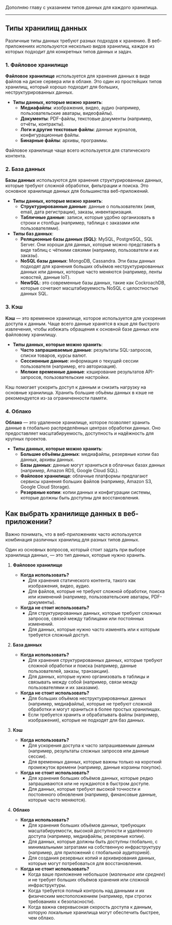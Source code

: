 Дополняю главу с указанием типов данных для каждого хранилища.

---

## Типы хранилищ данных

Различные типы данных требуют разных подходов к хранению. В веб-приложениях используются несколько видов хранилищ, каждое из которых подходит для конкретных типов данных и задач.

### 1. **Файловое хранилище**
   
**Файловое хранилище** используется для хранения данных в виде файлов на диске сервера или в облаке. Это один из простейших типов хранилищ, который хорошо подходит для больших, неструктурированных данных.
   
- **Типы данных, которые можно хранить**:
   - **Медиафайлы**: изображения, видео, аудио (например, пользовательские аватары, видеофайлы).
   - **Документы**: PDF-файлы, текстовые документы (например, отчёты, контракты).
   - **Логи и другие текстовые файлы**: данные журналов, конфигурационные файлы.
   - **Бинарные файлы**: архивы, программы.
   
Файловое хранилище чаще всего используется для статического контента.

### 2. **База данных**

**Базы данных** используются для хранения структурированных данных, которые требуют сложной обработки, фильтрации и поиска. Это основное хранилище данных для большинства веб-приложений.
   
- **Типы данных, которые можно хранить**:
   - **Структурированные данные**: данные о пользователях (имя, email, дата регистрации), заказы, инвентаризация.
   - **Табличные данные**: записи, которые удобно организовать в строки и столбцы (например, таблица с заказами или пользователями). 
- **Типы баз данных**:
   - **Реляционные базы данных (SQL)**: MySQL, PostgreSQL, SQL Server. Они хороши для данных, которые можно представить в виде таблиц с чёткими связями (например, пользователи и их заказы).
   - **NoSQL базы данных**: MongoDB, Cassandra. Эти базы данных подходят для хранения больших объёмов неструктурированных данных или данных, которые часто меняются (например, ленты новостей, данные IoT).
   - **NewSQL**: это современные базы данных, такие как CockroachDB, которые сочетают масштабируемость NoSQL с целостностью данных SQL.

### 3. **Кэш**

**Кэш** — это временное хранилище, которое используется для ускорения доступа к данным. Чаще всего данные хранятся в кэше для быстрого извлечения, чтобы избежать обращения к основной базе данных или файловому хранилищу.

- **Типы данных, которые можно хранить**:
   - **Часто запрашиваемые данные**: результаты SQL-запросов, списки товаров, курсы валют.
   - **Сессионные данные**: информация о текущей сессии пользователя (например, его авторизация).
   - **Мелкие временные данные**: кэширование результатов API-запросов, пользовательские настройки.
   
Кэш помогает ускорить доступ к данным и снизить нагрузку на основные хранилища. Хранить большие объёмы данных в кэше не рекомендуется из-за ограниченности памяти.


### 4. **Облако**

**Облако** — это удаленное хранилище, которое позволяет хранить данные в глобально распределённых центрах обработки данных. Оно предоставляет масштабируемость, доступность и надёжность для крупных проектов.
   
- **Типы данных, которые можно хранить**:
   - **Большие объёмы данных**: медиафайлы, резервные копии баз данных, архивы данных.
   - **Базы данных**: данные могут храниться в облачных базах данных (например, Amazon RDS, Google Cloud SQL).
   - **Файловое хранилище**: облачные платформы предлагают сервисы хранения больших файлов (например, Amazon S3, Google Cloud Storage).
   - **Резервные копии**: копии данных и конфигурации системы, которые должны быть доступны для восстановления.
  

## Как выбрать хранилище данных в веб-приложении?

Важно понимать, что в веб-приложениях часто используется комбинация различных хранилищ для разных типов данных. 

Один из основных вопросов, который стоит задать при выборе хранилища данных, — это тип данных, которые нужно хранить. 

1. **Файловое хранилище**
   - **Когда использовать?**
     - Для хранения статического контента, такого как изображения, видео, аудио.
     - Для файлов, которые не требуют сложной обработки, поиска или изменений (например, пользовательские аватары, PDF-документы).
   - **Когда не стоит использовать?**
     - Для структурированных данных, которые требуют сложных запросов, связей между таблицами или постоянных изменений.
     - Для данных, которые нужно часто изменять или к которым требуется сложный доступ.

2. **База данных**
   - **Когда использовать?**
     - Для хранения структурированных данных, которые требуют сложной обработки и поиска (например, данные пользователей, заказы, транзакции).
     - Для данных, которые нужно организовать в таблицы и связывать между собой (например, связи между пользователями и их заказами).
   - **Когда не стоит использовать?**
     - Для больших объёмов неструктурированных данных (например, медиафайлы), которые не требуют сложной обработки и могут храниться в более простых хранилищах.
     - Если требуется хранить и обрабатывать файлы (например, изображения), которые не подходят для баз данных.

3. **Кэш**
   - **Когда использовать?**
     - Для ускорения доступа к часто запрашиваемым данным (например, результаты сложных запросов или данные сессии).
     - Для временных данных, которые важны только на короткий промежуток времени (например, данные корзины покупок).
   - **Когда не стоит использовать?**
     - Для хранения больших объёмов данных, которые редко запрашиваются или не нуждаются в быстром доступе.
     - Для данных, которые требуют высокой точности и постоянного обновления (например, финансовые данные, которые часто меняются).

4. **Облако**
   - **Когда использовать?**
     - Для хранения больших объёмов данных, требующих масштабируемости, высокой доступности и удалённого доступа (например, медиафайлы, резервные копии).
     - Для данных, которые должны быть доступны глобально, с минимальными затратами на собственную инфраструктуру (например, для приложений с глобальной аудиторией).
     - Для создания резервных копий и архивирования данных, которые могут потребоваться для восстановления.
   - **Когда не стоит использовать?**
     - Когда ваше приложение небольшое (*маленькое или среднее*) и не требует больших объёмов хранения или сложной инфраструктуры.
     - Когда требуется полный контроль над данными и их физическим местоположением (например, при строгих требованиях к безопасности).
     - Когда важна сверхвысокая скорость доступа к данным, которую локальные хранилища могут обеспечить быстрее, чем облако.